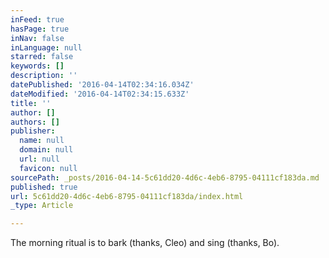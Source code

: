 ```yaml
---
inFeed: true
hasPage: true
inNav: false
inLanguage: null
starred: false
keywords: []
description: ''
datePublished: '2016-04-14T02:34:16.034Z'
dateModified: '2016-04-14T02:34:15.633Z'
title: ''
author: []
authors: []
publisher:
  name: null
  domain: null
  url: null
  favicon: null
sourcePath: _posts/2016-04-14-5c61dd20-4d6c-4eb6-8795-04111cf183da.md
published: true
url: 5c61dd20-4d6c-4eb6-8795-04111cf183da/index.html
_type: Article

---
```

The morning ritual is to bark (thanks, Cleo) and sing (thanks, Bo).